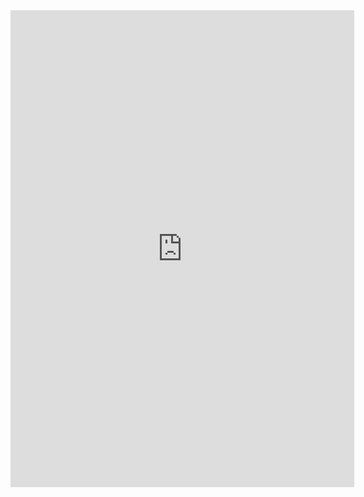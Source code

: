

<iframe
  border="0"
  frameborder="0"
  height="763"
  width="550"
  src="https://whatsmyname.app/"
>
</iframe>
